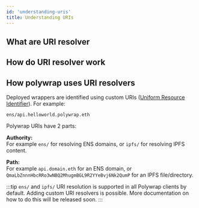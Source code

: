 ```yaml
---
id: 'understanding-uris'
title: Understanding URIs
---
```


## What are URI resolver 



## How do URI resolver work 



## How polywrap uses URI resolvers 
Deployed wrappers are identified using custom URIs ([Uniform Resource Identifier](http://www.ltg.ed.ac.uk/~ht/WhatAreURIs/)). For example:

```
ens/api.helloworld.polywrap.eth
```

Polywrap URIs have 2 parts:

**Authority:**  
For example `ens/` for resolving ENS domains, or `ipfs/` for resolving IPFS content.

**Path:**  
For example `api.domain.eth` for an ENS domain, or `QmaLbZnnnHbcRRo3wNBQ2MhugmBGL9R2YYeBvj6Nk2QumP` for an IPFS file/directory.

:::tip
`ens/` and `ipfs/` URI resolution is supported in all Polywrap clients by default. Adding custom URI resolvers is possible. More documentation on how to do this will be released soon.
:::

